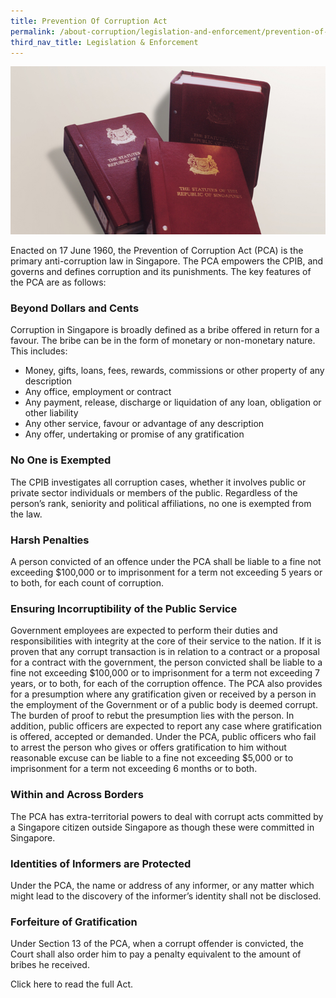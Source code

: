 ```yaml
---
title: Prevention Of Corruption Act
permalink: /about-corruption/legislation-and-enforcement/prevention-of-corruption-act/
third_nav_title: Legislation & Enforcement
---
```


<img src="/images/abt-corruption_cpib-statutes.jpg" alt="prevention of corruption act">

Enacted on 17 June 1960, the Prevention of Corruption Act (PCA) is the primary anti-corruption law in Singapore. The PCA empowers the CPIB, and governs and defines corruption and its punishments. The key features of the PCA are as follows:

### **Beyond Dollars and Cents**

Corruption in Singapore is broadly defined as a bribe offered in return for a favour. The bribe can be in the form of monetary or non-monetary nature. This includes:

* Money, gifts, loans, fees, rewards, commissions or other property of any description
* Any office, employment or contract
* Any payment, release, discharge or liquidation of any loan, obligation or other liability
* Any other service, favour or advantage of any description
* Any offer, undertaking or promise of any gratification

### **No One is Exempted**

The CPIB investigates all corruption cases, whether it involves public or private sector individuals or members of the public. Regardless of the person’s rank, seniority and political affiliations, no one is exempted from the law.

### **Harsh Penalties**

A person convicted of an offence under the PCA shall be liable to a fine not exceeding $100,000 or to imprisonment for a term not exceeding 5 years or to both, for each count of corruption.

### **Ensuring Incorruptibility of the Public Service**

Government employees are expected to perform their duties and responsibilities with integrity at the core of their service to the nation. If it is proven that any corrupt transaction is in relation to a contract or a proposal for a contract with the government, the person convicted shall be liable to a fine not exceeding $100,000 or to imprisonment for a term not exceeding 7 years, or to both, for each of the corruption offence. The PCA also provides for a presumption where any gratification given or received by a person in the employment of the Government or of a public body is deemed corrupt. The burden of proof to rebut the presumption lies with the person. In addition, public officers are expected to report any case where gratification is offered, accepted or demanded. Under the PCA, public officers who fail to arrest the person who gives or offers gratification to him without reasonable excuse can be liable to a fine not exceeding $5,000 or to imprisonment for a term not exceeding 6 months or to both.

### **Within and Across Borders**

The PCA has extra-territorial powers to deal with corrupt acts committed by a Singapore citizen outside Singapore as though these were committed in Singapore.

### **Identities of Informers are Protected**

Under the PCA, the name or address of any informer, or any matter which might lead to the discovery of the informer’s identity shall not be disclosed.

### **Forfeiture of Gratification**

Under Section 13 of the PCA, when a corrupt offender is convicted, the Court shall also order him to pay a penalty equivalent to the amount of bribes he received.


Click here to read the full Act.

